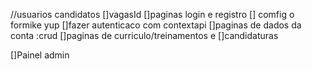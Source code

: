 
//usuarios candidatos
[]vagasId
[]paginas login e registro
[] comfig o formike  yup
[]fazer autenticaco com contextapi
[]paginas de dados da conta :crud
[]paginas de curriculo/treinamentos e 
[]candidaturas


[]Painel admin
